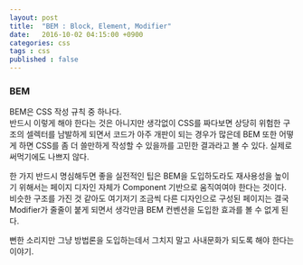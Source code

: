 ```yaml
---
layout: post
title:  "BEM : Block, Element, Modifier"
date:   2016-10-02 04:15:00 +0900
categories: css
tags : css
published : false
---
```

### BEM

BEM은 CSS 작성 규칙 중 하나다.  
반드시 이렇게 해야 한다는 것은 아니지만 생각없이 CSS를 짜다보면 상당히 위험한 구조의 셀렉터를 남발하게 되면서 코드가 아주 개판이 되는 경우가 많은데 BEM 또한 어떻게 하면 CSS를 좀 더 쓸만하게 작성할 수 있을까를 고민한 결과라고 볼 수 있다. 실제로 써먹기에도 나쁘지 않다.

한 가지 반드시 명심해두면 좋을 실전적인 팁은 BEM을 도입하도라도 재사용성을 높이기 위해서는 페이지 디자인 자체가 Component 기반으로 움직여여야 한다는 것이다. 비슷한 구조를 가진 것 같아도 여기저기 조금씩 다른 디자인으로 구성된 페이지는 결국 Modifier가 줄줄이 붙게 되면서 생각만큼 BEM 컨벤션을 도입한 효과를 볼 수 없게 된다.  

뻔한 소리지만 그냥 방법론을 도입하는데서 그치지 말고 사내문화가 되도록 해야 한다는 이야기.
